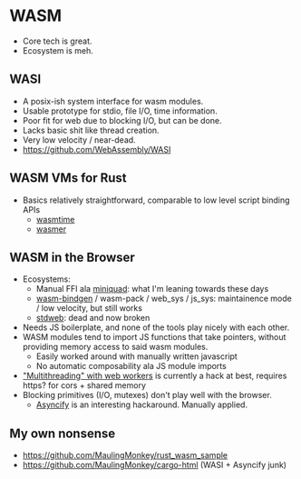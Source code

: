 # WASM
* Core tech is great.
* Ecosystem is meh.

## WASI
* A posix-ish system interface for wasm modules.
* Usable prototype for stdio, file I/O, time information.
* Poor fit for web due to blocking I/O, but can be done.
* Lacks basic shit like thread creation.
* Very low velocity / near-dead.
* <https://github.com/WebAssembly/WASI>

## WASM VMs for Rust
* Basics relatively straightforward, comparable to low level script binding APIs
    * [wasmtime](https://docs.rs/wasmtime/)
    * [wasmer](https://docs.rs/wasmer/)

## WASM in the Browser
* Ecosystems:
    * Manual FFI ala [miniquad](https://github.com/not-fl3/miniquad): what I'm leaning towards these days
    * [wasm-bindgen](https://github.com/rustwasm/wasm-bindgen) / wasm-pack / web_sys / js_sys: maintainence mode / low velocity, but still works
    * [stdweb](https://github.com/koute/stdweb): dead and now broken
* Needs JS boilerplate, and none of the tools play nicely with each other.
* WASM modules tend to import JS functions that take pointers, without providing memory access to said wasm modules.
    * Easily worked around with manually written javascript
    * No automatic composability ala JS module imports
* ["Multithreading" with web workers](https://rustwasm.github.io/2018/10/24/multithreading-rust-and-wasm.html) is currently a hack at best, requires https? for cors + shared memory
* Blocking primitives (I/O, mutexes) don't play well with the browser.
    * [Asyncify](https://kripken.github.io/blog/wasm/2019/07/16/asyncify.html) is an interesting hackaround.  Manually applied.

## My own nonsense
* <https://github.com/MaulingMonkey/rust_wasm_sample>
* <https://github.com/MaulingMonkey/cargo-html> (WASI + Asyncify junk)
